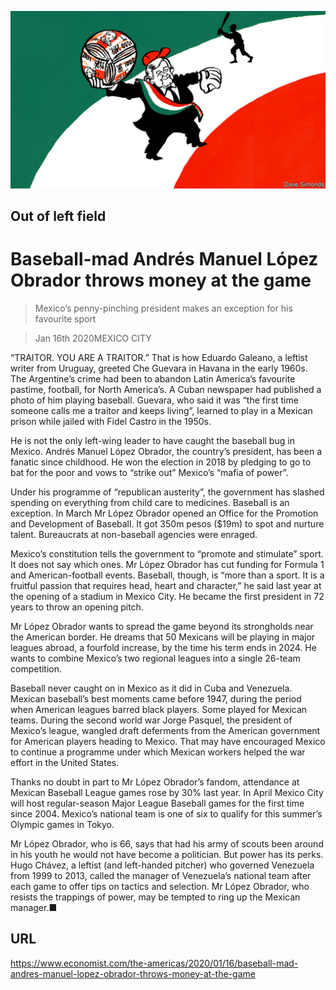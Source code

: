![](./images/20200118_AMD002_0.jpg)

## Out of left field

# Baseball-mad Andrés Manuel López Obrador throws money at the game

> Mexico’s penny-pinching president makes an exception for his favourite sport

> Jan 16th 2020MEXICO CITY

“TRAITOR. YOU ARE A TRAITOR.” That is how Eduardo Galeano, a leftist writer from Uruguay, greeted Che Guevara in Havana in the early 1960s. The Argentine’s crime had been to abandon Latin America’s favourite pastime, football, for North America’s. A Cuban newspaper had published a photo of him playing baseball. Guevara, who said it was “the first time someone calls me a traitor and keeps living”, learned to play in a Mexican prison while jailed with Fidel Castro in the 1950s. 

He is not the only left-wing leader to have caught the baseball bug in Mexico. Andrés Manuel López Obrador, the country’s president, has been a fanatic since childhood. He won the election in 2018 by pledging to go to bat for the poor and vows to “strike out” Mexico’s “mafia of power”.

Under his programme of “republican austerity”, the government has slashed spending on everything from child care to medicines. Baseball is an exception. In March Mr López Obrador opened an Office for the Promotion and Development of Baseball. It got 350m pesos ($19m) to spot and nurture talent. Bureaucrats at non-baseball agencies were enraged. 

Mexico’s constitution tells the government to “promote and stimulate” sport. It does not say which ones. Mr López Obrador has cut funding for Formula 1 and American-football events. Baseball, though, is “more than a sport. It is a fruitful passion that requires head, heart and character,” he said last year at the opening of a stadium in Mexico City. He became the first president in 72 years to throw an opening pitch. 

Mr López Obrador wants to spread the game beyond its strongholds near the American border. He dreams that 50 Mexicans will be playing in major leagues abroad, a fourfold increase, by the time his term ends in 2024. He wants to combine Mexico’s two regional leagues into a single 26-team competition. 

Baseball never caught on in Mexico as it did in Cuba and Venezuela. Mexican baseball’s best moments came before 1947, during the period when American leagues barred black players. Some played for Mexican teams. During the second world war Jorge Pasquel, the president of Mexico’s league, wangled draft deferments from the American government for American players heading to Mexico. That may have encouraged Mexico to continue a programme under which Mexican workers helped the war effort in the United States. 

Thanks no doubt in part to Mr López Obrador’s fandom, attendance at Mexican Baseball League games rose by 30% last year. In April Mexico City will host regular-season Major League Baseball games for the first time since 2004. Mexico’s national team is one of six to qualify for this summer’s Olympic games in Tokyo. 

Mr López Obrador, who is 66, says that had his army of scouts been around in his youth he would not have become a politician. But power has its perks. Hugo Chávez, a leftist (and left-handed pitcher) who governed Venezuela from 1999 to 2013, called the manager of Venezuela’s national team after each game to offer tips on tactics and selection. Mr López Obrador, who resists the trappings of power, may be tempted to ring up the Mexican manager.■

## URL

https://www.economist.com/the-americas/2020/01/16/baseball-mad-andres-manuel-lopez-obrador-throws-money-at-the-game
